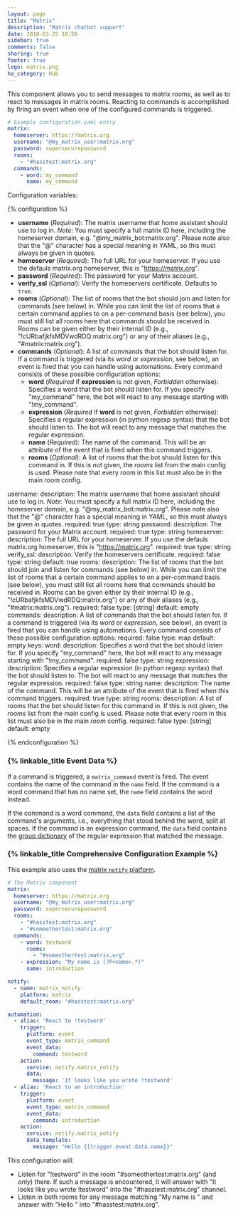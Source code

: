 ```yaml
---
layout: page
title: "Matrix"
description: "Matrix chatbot support"
date: 2018-03-25 18:50
sidebar: true
comments: false
sharing: true
footer: true
logo: matrix.png
ha_category: Hub
---
```


This component allows you to send messages to matrix rooms, as well as to react to messages in matrix rooms. Reacting to commands is accomplished by firing an event when one of the configured commands is triggered.

```yaml
# Example configuration.yaml entry
matrix:
  homeserver: https://matrix.org
  username: "@my_matrix_user:matrix.org"
  password: supersecurepassword
  rooms:
    - "#hasstest:matrix.org"
  commands:
    - word: my_command
      name: my_command
```

Configuration variables:

{% configuration %}
- **username** (*Required*): The matrix username that home assistant should use to log in. *Note*: You must specify a full matrix ID here, including the homeserver domain, e.g. "@my_matrix_bot:matrix.org". Please note also that the "@" character has a special meaning in YAML, so this must always be given in quotes.
- **homeserver** (*Required*): The full URL for your homeserver. If you use the defauls matrix.org homeserver, this is "https://matrix.org".
- **password** (*Required*): The password for your Matrix account.
- **verify_ssl** (*Optional*): Verify the homeservers certificate. Defaults to `true`.
- **rooms** (*Optional*): The list of rooms that the bot should join and listen for commands (see below) in. While you can limit the list of rooms that a certain command applies to on a per-command basis (see below), you must still list all rooms here that commands should be received in. Rooms can be given either by their internal ID (e.g., "!cURbafjkfsMDVwdRDQ:matrix.org") or any of their aliases (e.g., "#matrix:matrix.org").
- **commands** (*Optional*): A list of commands that the bot should listen for. If a command is triggered (via its *word* or *expression*, see below), an event is fired that you can handle using automations. Every command consists of these possible configuration options:
  - **word** (*Required* if **expression** is not given, *Forbidden* otherwise): Specifies a word that the bot should listen for. If you specify "my_command" here, the bot will react to any message starting with "!my_command".
  - **expression** (*Required* if **word** is not given, *Forbidden* otherwise): Specifies a regular expression (in python regexp syntax) that the bot should listen to. The bot will react to any message that matches the regular expression.
  - **name** (*Required*): The name of the command. This will be an attribute of the event that is fired when this command triggers.
  - **rooms** (*Optional*): A list of rooms that the bot should listen for this command in. If this is not given, the *rooms* list from the main config is used. Please note that every room in this list must also be in the main *room* config.

username:
  description: The matrix username that home assistant should use to log in. *Note*: You must specify a full matrix ID here, including the homeserver domain, e.g. "@my_matrix_bot:matrix.org". Please note also that the "@" character has a special meaning in YAML, so this must always be given in quotes.
  required: true
  type: string
password:
  description: The password for your Matrix account.
  required: true
  type: string
homeserver:
  description: The full URL for your homeserver. If you use the defauls matrix.org homeserver, this is "https://matrix.org".
  required: true
  type: string
verify_ssl:
  description: Verify the homeservers certificate.
  required: false
  type: string
  default: true
rooms:
  description: The list of rooms that the bot should join and listen for commands (see below) in. While you can limit the list of rooms that a certain command applies to on a per-command basis (see below), you must still list all rooms here that commands should be received in. Rooms can be given either by their internal ID (e.g., "!cURbafjkfsMDVwdRDQ:matrix.org") or any of their aliases (e.g., "#matrix:matrix.org").
  required: false
  type: [string]
  default: empty
commands:
  description: A list of commands that the bot should listen for. If a command is triggered (via its *word* or *expression*, see below), an event is fired that you can handle using automations. Every command consists of these possible configuration options:
  required: false
  type: map
  default: empty
  keys:
    word:
      description: Specifies a word that the bot should listen for. If you specify "my_command" here, the bot will react to any message starting with "!my_command".
      required: false
      type: string
    expression:
      description: Specifies a regular expression (in python regexp syntax) that the bot should listen to. The bot will react to any message that matches the regular expression.
      required: false
      type: string
    name:
      description: The name of the command. This will be an attribute of the event that is fired when this command triggers.
      required: true
      type: string
    rooms:
      description: A list of rooms that the bot should listen for this command in. If this is not given, the *rooms* list from the main config is used. Please note that every room in this list must also be in the main *room* config.
      required: false
      type: [string]
      default: empty
      
{% endconfiguration %}

### {% linkable_title Event Data %}

If a command is triggered, a `matrix_command` event is fired. The event contains the name of the command in the `name` field. If the command is a word command that has no name set, the `name` field contains the word instead.

If the command is a word command, the `data` field contains a list of the command's arguments, i.e., everything that stood behind the word, split at spaces. If the command is an expression command, the `data` field contains the [group dictionary](https://docs.python.org/3.6/library/re.html?highlight=re#re.match.groupdict) of the regular expression that matched the message.

### {% linkable_title Comprehensive Configuration Example %}

This example also uses the [matrix `notify` platform](/components/notify.matrix/).

```yaml
# The Matrix component
matrix:
  homeserver: https://matrix.org
  username: "@my_matrix_user:matrix.org"
  password: supersecurepassword
  rooms:
    - "#hasstest:matrix.org"
    - "#someothertest:matrix.org"
  commands:
    - word: testword
      rooms:
        - "#someothertest:matrix.org"
    - expression: "My name is (?P<name>.*)"
      name: introduction

notify:
  - name: matrix_notify
    platform: matrix
    default_room: "#hasstest:matrix.org"

automation:
  - alias: 'React to !testword'
    trigger:
      platform: event
      event_type: matrix_command
      event_data:
        command: testword
    action:
      service: notify.matrix_notify
      data:
        message: 'It looks like you wrote !testword'
  - alias: 'React to an introduction'
    trigger:
      platform: event
      event_type: matrix_command
      event_data:
        command: introduction
    action:
      service: notify.matrix_notify
      data_template:
        message: "Hello {{trigger.event.data.name}}"
```

This configuration will:
- Listen for "!testword" in the room "#someothertest:matrix.org" (and *only*) there. If such a message is encountered, it will answer with "It looks like you wrote !testword" into the "#hasstest:matrix.org" channel.
- Listen in both rooms for any message matching "My name is <any string>" and answer with "Hello <the string>" into "#hasstest:matrix.org".
